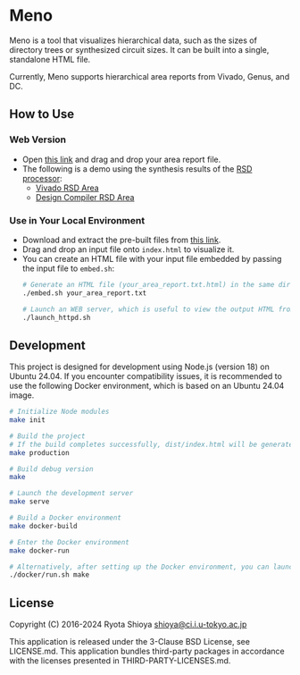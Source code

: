 # Meno

Meno is a tool that visualizes hierarchical data, such as the sizes of directory trees or synthesized circuit sizes. It can be built into a single, standalone HTML file.

Currently, Meno supports hierarchical area reports from Vivado, Genus, and DC.

## How to Use

### Web Version
* Open [this link](https://shioyadan.github.io/meno/demo/) and drag and drop your area report file.
* The following is a demo using the synthesis results of the [RSD processor](https://github.com/rsd-devel/rsd):
    * [Vivado RSD Area](https://shioyadan.github.io/meno/demo/vivdao-rsd-lut.html)
    * [Design Compiler RSD Area](https://shioyadan.github.io/meno/demo/dc-rsd-area.html)

### Use in Your Local Environment
* Download and extract the pre-built files from [this link](https://github.com/shioyadan/meno/releases).
* Drag and drop an input file onto `index.html` to visualize it.
* You can create an HTML file with your input file embedded by passing the input file to `embed.sh`:
    ```bash
    # Generate an HTML file (your_area_report.txt.html) in the same directory.
    ./embed.sh your_area_report.txt

    # Launch an WEB server, which is useful to view the output HTML from a remote client. 
    ./launch_httpd.sh
    ```

## Development

This project is designed for development using Node.js (version 18) on Ubuntu 24.04. If you encounter compatibility issues, it is recommended to use the following Docker environment, which is based on an Ubuntu 24.04 image.

```bash
# Initialize Node modules
make init

# Build the project
# If the build completes successfully, dist/index.html will be generated.
make production

# Build debug version
make

# Launch the development server
make serve

# Build a Docker environment
make docker-build

# Enter the Docker environment
make docker-run

# Alternatively, after setting up the Docker environment, you can launch 'make' or other commands directly.
./docker/run.sh make
```

## License

Copyright (C) 2016-2024 Ryota Shioya <shioya@ci.i.u-tokyo.ac.jp>

This application is released under the 3-Clause BSD License, see LICENSE.md. This application bundles third-party packages in accordance with the licenses presented in THIRD-PARTY-LICENSES.md.
